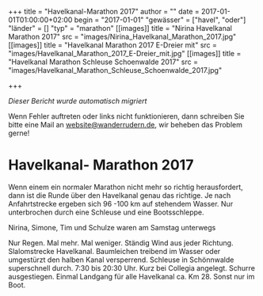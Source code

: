 +++
title = "Havelkanal-Marathon 2017"
author = ""
date = 2017-01-01T01:00:00+02:00
begin = "2017-01-01"
"gewässer" = ["havel", "oder"]
"länder" = []
"typ" = "marathon"
[[images]]
title = "Nirina Havelkanal Marathon 2017"
src = "images/Nirina_Havelkanal_Marathon_2017.jpg"
[[images]]
title = "Havelkanal Marathon 2017 E-Dreier mit"
src = "images/Havelkanal_Marathon_2017_E-Dreier_mit.jpg"
[[images]]
title = "Havelkanal Marathon Schleuse Schoenwalde 2017"
src = "images/Havelkanal_Marathon_Schleuse_Schoenwalde_2017.jpg"

+++


*Dieser Bericht wurde automatisch migriert*

Wenn Fehler auftreten oder links nicht funktionieren, dann schreiben Sie bitte eine Mail an website@wanderrudern.de, wir beheben das Problem gerne!



# Havelkanal- Marathon 2017


Wenn einem ein normaler Marathon nicht mehr so richtig herausfordert, dann ist die Runde über den Havelkanal genau das richtige. Je nach Anfahrtstrecke ergeben sich 96 -100 km auf stehendem Wasser. Nur unterbrochen durch eine Schleuse und eine Bootsschleppe.

Nirina, Simone, Tim und Schulze waren am Samstag unterwegs

Nur Regen. Mal mehr. Mal weniger. Ständig Wind aus jeder Richtung. Slalomstrecke Havelkanal. Baumleichen treibend im Wasser oder umgestürzt den halben Kanal versperrend. Schleuse in Schönnwalde superschnell durch. 7:30 bis 20:30 Uhr. Kurz bei Collegia angelegt. Schurre ausgestiegen. Einmal Landgang für alle Havelkanal ca. Km 28. Sonst nur im Boot.